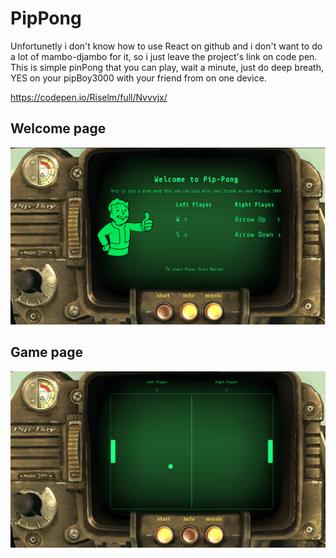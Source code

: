 # PipPong
Unfortunetly i don't know how to use React on github and i don't want to do a lot of mambo-djambo for it, so i just leave the project's link on code pen. This is simple pinPong that you can play, wait a minute, just do deep breath, YES on your pipBoy3000 with your friend from on one device.

https://codepen.io/Riselm/full/Nvvvjx/
## Welcome page
![start page](https://github.com/RolandGalaadsky/pipPong/blob/master/Screenshot%20from%202018-10-28%2023-08-09.png)
## Game page
![actually game](https://github.com/RolandGalaadsky/pipPong/blob/master/Screenshot%20from%202018-10-28%2023-08-43.png)
